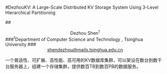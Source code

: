 #DezhouKV: A Large-Scale Distributed KV Storage System Using 3-Level Hierarchical Partitioning 

##<center>Dezhou Shen<sup>1</sup></center>
###<sup>1</sup>Department of Computer Science and Technology , Tsinghua University
###<center>shendezhou@mails.tsinghua.edu.cn</center>

一个普适性、可扩展、高性能、高可用的KV数据库集群，可以架设在数台到数千台服务器上，组建一个存储集群，提供数百TB到数百PB的数据服务。
